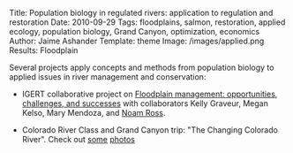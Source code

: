 Title: Population biology in regulated rivers: application to regulation and restoration
Date: 2010-09-29
Tags: floodplains, salmon, restoration, applied ecology, population biology, Grand Canyon, optimization, economics
Author: Jaime Ashander
Template: theme
Image: /images/applied.png
Results: Floodplain

Several projects apply concepts and methods from population biology to applied issues in river management and conservation:

* IGERT collaborative project on [Floodplain management: opportunities, challenges, and successes](http://reach.ucdavis.edu/programs/floodplains.html) with collaborators Kelly Graveur, Megan Kelso, Mary Mendoza, and [Noam Ross](http://www.noamross.net/).

* Colorado River Class and Grand Canyon trip: "The Changing Colorado River". Check out [some](https://watershed.ucdavis.edu/education/classes/ecogeomorphology-grand-canyon-2014/photos/lower-canyon-part-1) [photos](https://watershed.ucdavis.edu/education/classes/ecogeomorphology-grand-canyon-2014/photos/lower-canyon-part-2)

